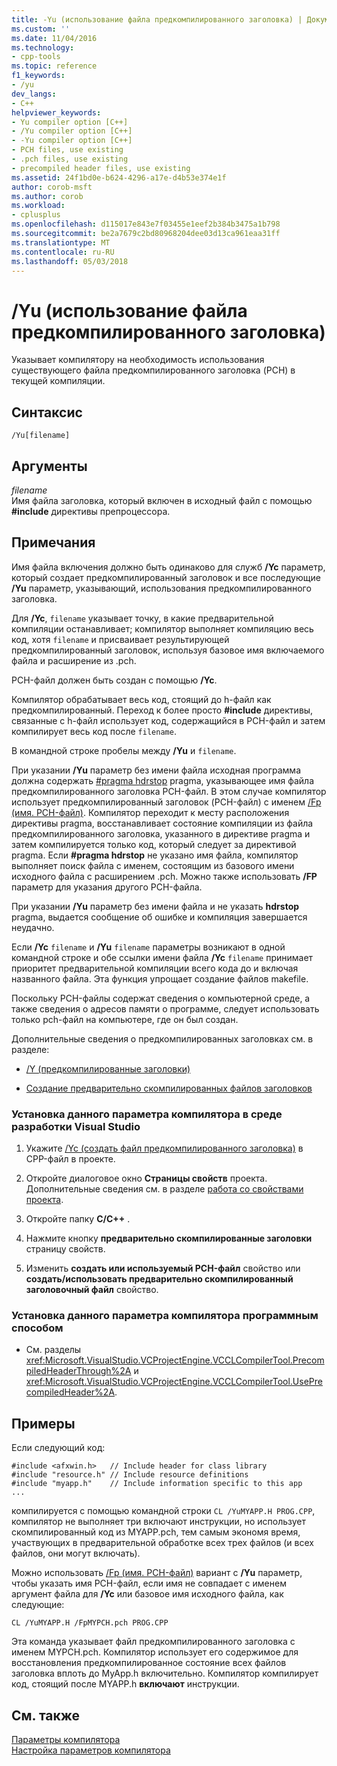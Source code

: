 ```yaml
---
title: -Yu (использование файла предкомпилированного заголовка) | Документы Microsoft
ms.custom: ''
ms.date: 11/04/2016
ms.technology:
- cpp-tools
ms.topic: reference
f1_keywords:
- /yu
dev_langs:
- C++
helpviewer_keywords:
- Yu compiler option [C++]
- /Yu compiler option [C++]
- -Yu compiler option [C++]
- PCH files, use existing
- .pch files, use existing
- precompiled header files, use existing
ms.assetid: 24f1bd0e-b624-4296-a17e-d4b53e374e1f
author: corob-msft
ms.author: corob
ms.workload:
- cplusplus
ms.openlocfilehash: d115017e843e7f03455e1eef2b384b3475a1b798
ms.sourcegitcommit: be2a7679c2bd80968204dee03d13ca961eaa31ff
ms.translationtype: MT
ms.contentlocale: ru-RU
ms.lasthandoff: 05/03/2018
---
```

# <a name="yu-use-precompiled-header-file"></a>/Yu (использование файла предкомпилированного заголовка)
Указывает компилятору на необходимость использования существующего файла предкомпилированного заголовка (PCH) в текущей компиляции.  
  
## <a name="syntax"></a>Синтаксис  
  
```  
/Yu[filename]  
```  
  
## <a name="arguments"></a>Аргументы  
 *filename*  
 Имя файла заголовка, который включен в исходный файл с помощью **#include** директивы препроцессора.  
  
## <a name="remarks"></a>Примечания  
 Имя файла включения должно быть одинаково для служб **/Yc** параметр, который создает предкомпилированный заголовок и все последующие **/Yu** параметр, указывающий, использования предкомпилированного заголовка.  
  
 Для **/Yc**, `filename` указывает точку, в какие предварительной компиляции останавливает; компилятор выполняет компиляцию весь код, хотя `filename` и присваивает результирующей предкомпилированный заголовок, используя базовое имя включаемого файла и расширение из .pch.  
  
 PCH-файл должен быть создан с помощью **/Yc**.  
  
 Компилятор обрабатывает весь код, стоящий до h-файл как предкомпилированный. Переход к более просто **#include** директивы, связанные с h-файл использует код, содержащийся в PCH-файл и затем компилирует весь код после `filename`.  
  
 В командной строке пробелы между **/Yu** и `filename`.  
  
 При указании **/Yu** параметр без имени файла исходная программа должна содержать [#pragma hdrstop](../../preprocessor/hdrstop.md) pragma, указывающее имя файла предкомпилированного заголовка PCH-файл. В этом случае компилятор использует предкомпилированный заголовок (PCH-файл) с именем [/Fp (имя. PCH-файл)](../../build/reference/fp-name-dot-pch-file.md). Компилятор переходит к месту расположения директивы pragma, восстанавливает состояние компиляции из файла предкомпилированного заголовка, указанного в директиве pragma и затем компилируется только код, который следует за директивой pragma. Если **#pragma hdrstop** не указано имя файла, компилятор выполняет поиск файла с именем, состоящим из базового имени исходного файла с расширением .pch. Можно также использовать **/FP** параметр для указания другого PCH-файла.  
  
 При указании **/Yu** параметр без имени файла и не указать **hdrstop** pragma, выдается сообщение об ошибке и компиляция завершается неудачно.  
  
 Если **/Yc** `filename` и **/Yu** `filename` параметры возникают в одной командной строке и обе ссылки имени файла **/Yc** `filename` принимает приоритет предварительной компиляции всего кода до и включая названного файла. Эта функция упрощает создание файлов makefile.  
  
 Поскольку PCH-файлы содержат сведения о компьютерной среде, а также сведения о адресов памяти о программе, следует использовать только pch-файл на компьютере, где он был создан.  
  
 Дополнительные сведения о предкомпилированных заголовках см. в разделе:  
  
-   [/Y (предкомпилированные заголовки)](../../build/reference/y-precompiled-headers.md)  
  
-   [Создание предварительно скомпилированных файлов заголовков](../../build/reference/creating-precompiled-header-files.md)  
  
### <a name="to-set-this-compiler-option-in-the-visual-studio-development-environment"></a>Установка данного параметра компилятора в среде разработки Visual Studio  
  
1.  Укажите [/Yc (создать файл предкомпилированного заголовка)](../../build/reference/yc-create-precompiled-header-file.md) в CPP-файл в проекте.  
  
2.  Откройте диалоговое окно **Страницы свойств** проекта. Дополнительные сведения см. в разделе [работа со свойствами проекта](../../ide/working-with-project-properties.md).  
  
3.  Откройте папку **C/C++** .  
  
4.  Нажмите кнопку **предварительно скомпилированные заголовки** страницу свойств.  
  
5.  Изменить **создать или используемый PCH-файл** свойство или **создать/использовать предварительно скомпилированный заголовочный файл** свойство.  
  
### <a name="to-set-this-compiler-option-programmatically"></a>Установка данного параметра компилятора программным способом  
  
-   См. разделы <xref:Microsoft.VisualStudio.VCProjectEngine.VCCLCompilerTool.PrecompiledHeaderThrough%2A> и <xref:Microsoft.VisualStudio.VCProjectEngine.VCCLCompilerTool.UsePrecompiledHeader%2A>.  
  
## <a name="examples"></a>Примеры  
 Если следующий код:  
  
```  
#include <afxwin.h>   // Include header for class library  
#include "resource.h" // Include resource definitions  
#include "myapp.h"    // Include information specific to this app  
...  
```  
  
 компилируется с помощью командной строки `CL /YuMYAPP.H PROG.CPP`, компилятор не выполняет три включают инструкции, но использует скомпилированный код из MYAPP.pch, тем самым экономя время, участвующих в предварительной обработке всех трех файлов (и всех файлов, они могут включать).  
  
 Можно использовать [/Fp (имя. PCH-файл)](../../build/reference/fp-name-dot-pch-file.md) вариант с **/Yu** параметр, чтобы указать имя PCH-файл, если имя не совпадает с именем аргумент файла для **/Yc** или базовое имя исходного файла, как следующие:  
  
```  
CL /YuMYAPP.H /FpMYPCH.pch PROG.CPP  
```  
  
 Эта команда указывает файл предкомпилированного заголовка с именем MYPCH.pch. Компилятор использует его содержимое для восстановления предкомпилированное состояние всех файлов заголовка вплоть до MyApp.h включительно. Компилятор компилирует код, стоящий после MYAPP.h **включают** инструкции.  
  
## <a name="see-also"></a>См. также  
 [Параметры компилятора](../../build/reference/compiler-options.md)   
 [Настройка параметров компилятора](../../build/reference/setting-compiler-options.md)